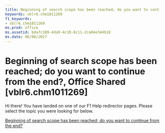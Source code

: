 ```yaml
---
title: Beginning of search scope has been reached; do you want to continue from the end?, Office Shared [vblr6.chm1011269]
keywords: vblr6.chm1011269
f1_keywords:
- vblr6.chm1011269
ms.prod: office
ms.assetid: bda7c109-4da9-4c18-8c11-2ca04e344b18
ms.date: 06/08/2017
---
```



# Beginning of search scope has been reached; do you want to continue from the end?, Office Shared [vblr6.chm1011269]

Hi there! You have landed on one of our F1 Help redirector pages. Please select the topic you were looking for below.

[Beginning of search scope has been reached; do you want to continue from the end?](http://msdn.microsoft.com/library/b71577a4-3c71-4d5c-1e39-cc8e9a03a7a7%28Office.15%29.aspx)

